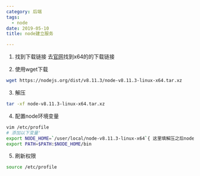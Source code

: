 ```yaml
---
category: 后端
tags:
  - node
date: 2019-05-10
title: node建立服务

---
```


1. 找到下载链接
去[官网](http://nodejs.cn/download/)找到x64的的下载链接

2. 使用wget下载
```sh
wget https://nodejs.org/dist/v8.11.3/node-v8.11.3-linux-x64.tar.xz
```

3. 解压
```sh
tar -xf node-v8.11.3-linux-x64.tar.xz
```

4. 配置node环境变量
```sh
vim /etc/profile
# 添加以下变量'
export NODE_HOME=`/user/local/node-v8.11.3-linux-x64`{ 这里填解压之后node的路径}
export PATH=$PATH:$NODE_HOME/bin
```

5. 刷新权限
```sh
source /etc/profile
```

